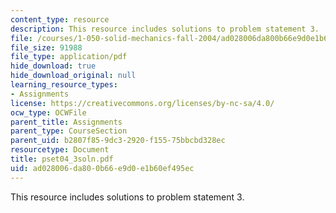 ```yaml
---
content_type: resource
description: This resource includes solutions to problem statement 3.
file: /courses/1-050-solid-mechanics-fall-2004/ad028006da800b66e9d0e1b60ef495ec_pset04_3soln.pdf
file_size: 91988
file_type: application/pdf
hide_download: true
hide_download_original: null
learning_resource_types:
- Assignments
license: https://creativecommons.org/licenses/by-nc-sa/4.0/
ocw_type: OCWFile
parent_title: Assignments
parent_type: CourseSection
parent_uid: b2807f85-9dc3-2920-f155-75bbcbd328ec
resourcetype: Document
title: pset04_3soln.pdf
uid: ad028006-da80-0b66-e9d0-e1b60ef495ec
---
```

This resource includes solutions to problem statement 3.